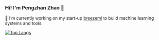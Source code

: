 ### Hi! I'm Pengzhan Zhao 👋

🔭 I’m currently working on my start-up [breezeml](https://breezeml.ai) to build machine learning systems and tools.

[![Top Langs](https://github-readme-stats.vercel.app/api/top-langs/?username=borontion&layout=compact)](https://github.com/anuraghazra/github-readme-stats)
